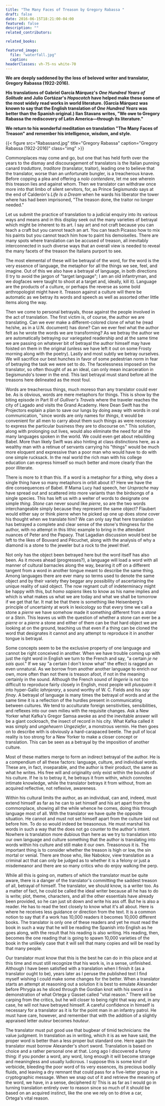 ```yaml
---
title: "The Many Faces of Treason by Gregory Rabassa "
draft: false
date: 2016-06-15T18:21:00-04:00
featured: false
description: ""
related_contributors:

related_books:

featured_image:
  file: "waterfall.jpg"
  caption:
headerClasses: vh-75-ns white-70
---
```


**We are deeply saddened by the loss of beloved writer and translator, Gregory Rabassa (1922-2016).**

**His translations of Gabriel García Márquez's _One Hundred Years of Solitude_ and Julio Cortázar's _Hopscotch_ have helped make these some of the most widely read works in world literature. (García Márquez was known to say that the English translation of _One Hundred Years_ was better than the Spanish original.) Ilan Stavans writes, "We owe to Gregory Rabassa the rediscovery of Latin America—through its literature."**

**We return to his wonderful meditation on translation "The Many Faces of Treason" and remember his intelligence, wisdom, and style.**


{{< figure src="Rabassand.jpg" title="Gregory Rabassa" caption="Gregory Rabassa (1922-2016)" class="img" >}}


Commonplaces may come and go, but one that has held forth over the years to the dismay and discouragement of translators is the Italian punning canard _traduttore_, _traditore_ (translator, traitor), leading one to believe that the translator, worse than an unfortunate bungler, is a treacherous knave. Before copping a plea and offering a _nolo contendere_, let me see wherein this treason lies and against whom. Then we translator can withdraw once more into that limbo of silent servitors, for, as Prince Segismundo says at the end of Calderón's _Life Is a Dream_ when he wards his liberator the tower where has had been imprisoned, "The treason done, the traitor no longer needed."

Let us submit the practice of translation to a judicial enquiry into its various ways and means and in this display seek out the many varieties of betrayal which might be inherent to its art. I say art and not craft because you can teach a craft but you cannot teach an art. You can teach Picasso how to mix his paints but you cannot teach him how to paint his demoiselles. There are many spots where translation can be accused of treason, all inevitably interconnected in such diverse ways that an overall view is needed to reveal the many facets of the treason the Italians purport to see.

The most elemental of these will be betrayal of the word, for the word is the very essence of language, the metaphor for all the things we see, feel, and imagine. Out of this we also have a betrayal of language, in both directions (I try to avoid the jargon of "target language"; I am an old infantryman, and we dogfaces were taught to shoot at a target and, ideally, kill it). Language are the products of a culture, or perhaps the reverse as some bold anthropologist might have it. Treason against a culture will there be automatic as we betray its words and speech as well as assorted other little items along the way.

Then we come to personal betrayals, those against the people involved in the act of translation. The first victim is, of course, the author we are translating. Can we ever make a different-colored clone of what he (read he/she, as in a U.N. document) has done? Can we ever feel what the author felt as he wrote the words we are transforming? As we betray the author we are automatically betraying our variegated readership and at the same time we are passing on whatever bit of betrayal the author himself may have foisted on them in the original (unless we have left it out on some Frosty morning along with the poetry). Lastly and most subtly we betray ourselves. We will sacrifice our best hunches in favor of some pedestrian norm in fear of betraying the task we were set to do. The facelessness imposed on the translator, so often thought of as an ideal, can only mean incarceration in Segismundo's tower in the end. This last betrayal must stand before all the treasons here delineated as the most foul.

Words are treacherous things, much moreso than any translator could ever be. As is obvious, words are mere metaphors for things. This is show by the biting episode in Part III of _Gulliver's Travels_ where the traveler reaches the city of Lagado and visits the Grand Academy. Here Dean Swift has the Projectors explain a plan to save our lungs by doing away with words in oral communication, "since words are only names for _things_, it would be convenient for all men to carry about them such things as were necessary to express the particular business they are to discourse on." This solution, along with prolonging out lives, would also eliminate the need for all the many languages spoken in the world. We could even get about rebuilding Babel. More than likely Swift was also hinting at class distinctions here, as a wealthy man with a retinue of servants carrying his "things" would be much more eloquent and expressive than a poor man who would have to do with one simple rucksack. In the real world the rich man with his college education can express himself so much better and more clearly than the poor illiterate.

There is more to it than this. If a word is a metaphor for a thing, why does a single thing have so many metaphors in orbit about it? Here we have the dire consequences of Babel. If Mama Lucy had speech, her _Ursprache_ may have spread out and scattered into more variants than the birdsongs of a single species. This has left us with a welter of words to designate one simple _thing_. _Stone_ can never sound like _pierre_, so are the two words interchangeable simply because they represent the same object? Flaubert would either say or think pierre when he picked up one up does _stone_ cover his thought when we translate him? We can only say that here translation has betrayed a complete and clear sense of the stone's thingness for the author, with no attempt in this lithic example to bring in the attendant nuances of Peter and the Papacy. That Lagadian discussion would best be left to the likes of Bouvard and Pécuchet, along with the analysis of why a diamond is a stone to the jeweler but a rock to the jewel thief.

Not only has the object been betrayed here but the word itself has also been. As it moves ahead (progresses?), a language will load a word with all manner of cultural barnacles along the way, bearing it off on a different tangent from a word in another tongue meant to describe the same thing. Among languages there are ever many so terms used to denote the same object and by their variety they beggar any possibility of ascertaining the unique reality of said object. The now regnant cult of indeterminacy might be happy with this, but _homo sapiens_ likes to know as his name implies and which is what makes us what we are today and what we shall be tomorrow if we get that far. It mat be that there is something like Heisenberg's principle of uncertainty at work in lexicology so that every time we call a stone a _pierre_ we have somehow made it something different from a _stone_ or a _Stein_. This leaves us with the question of whether a stone can ever be a _pierre_ or a _pierre_ a stone and either of them can be that hard object we are looking at on the ground, teaching us that even if a thing can be cloned the word that designates it cannot and any attempt to reproduce it in another tongue is betrayal.

Some concepts seem to be the exclusive property of one language and cannot be right conceived in another. When we have trouble coming up with just the right word in English we turn to the French and say, "a certain _je ne sais quoi_." If we say "a certain I don't know what" the effect is ragged an even unnatural. As we borrow from another another language to enrich our own, more often than not there is treason afoot, if not in the meaning certainly in the sound. Although the French sound of _lingerie_ is not too difficult to reproduce fairly closely in English, most people will _plusquam_ it into hyper-Gallic _lahnjerary_, a sound worthy of W. C. Fields and his _say finay_. A betrayal of language is many times the betrayal of words and at the same time it is a reflection of the hurdles present in communicating between cultures. We tend to acculturate foreign sensitivities, sensibilities, and reflexes into our own milieu with the requisite changes. Ask a New Yorker what Kafka's Gregor Samsa awoke as and the inevitable answer will be a giant cockroach, the insect of record in his city. What Kafka called it was simply and _ungeheuern Ungeziefer_, a monstrous vermin. He then goes on to describe with is obviously a hard-carapaced beetle. The pull of local reality is too strong for a New Yorker to make a closer concept or translation. This can be seen as a betrayal by the imposition of another culture.

Most of these matters merge to form an indirect betrayal of the author. He is a compendium of all these factors: language, culture, and individual words. These are, in fact, inseparable, and the author is their product, the same as what he writes. His free will and originality only exist within the bounds of his culture. If he is to betray it, he betrays it from within, which connotes intimate knowledge, while the translator betrays it from without, from an acquired reflective, not reflexive, awareness.

Within his cultural limits the author, as an individual, can and, indeed, must extend himself as far as he can to set himself and his art apart from the commonplace, showing all the while whence he comes, doing this through language most of all. With the translator we have quite the opposite situation. He cannot and must not set himself apart from the culture laid out before him. To do so would indeed be treasonous. He must marshal his words in such a way that the does not go counter to the author's intent. Nowhere is translation more dubious than here as we try to translation into our own language and culture something that the author is translating into words within his culture and still make it our own. Treasonous it is. The important thing is to consider whether the treason is high or low, the sin mortal or venial. There are those who, like Nabokov, view translation as a criminal act that can only be judged as to whether it is a felony or just a misdemeanor and there are so many critics who do enjoy walking the perp.

While all this is going on, matters of which the translator must be quite aware, there is a danger of the translator's committing the saddest treason of all, betrayal of himself. The translator, we should know, is a writer too. As a matter of fact, he could be called the ideal writer because all he has to do is write; plot, theme, characters, and all the other essentials have already been provided, so he can just sit down and write his ass off. But he is also a reader. He has to read the text closely to know what it's all about. Here is where he receives less guidance or direction from the text. It is a common notion to say that if a work has 10,000 readers it becomes 10,000 different books. The translator is only one of these readers and yet he must read the book in such a way that he will be reading the Spanish into English as he goes along, with the result that his reading is also writing. His reading, then, becomes the one reading that is going to spawn 10,000 varieties of the book in the unlikely case that it will sell that many copies and will be read by that many people.

Our translator must know that this is the best he can do in this place and at this time and must still recognize that his work is, in a sense, unfinished. Although I have been satisfied with a translation when I finish it (as a translator ought to be), years later as I peruse the published text I find myself wishing I could make some changes for the better. When a translator starts an attempt at reasoning out a solution it is best to emulate Alexander before Phrygia as he sliced through the Gordian knot with his sword in a demonstration of what Ortega y Gasset called "vital reason." There will be carping from the critics, but he will closer to being right that way and, in any case, he will not have betrayed himself. A careful confidence in himself is necessary for a translator as it is for the point man in an infantry patrol. He must have care, however, and remember that with the addition of a slightly appraised letter _auteur_ becomes _hauteur_.

The translator must put good use that bugbear of timid technicians: the value judgment. In translation as in writing, which it is as we have said, the proper word is better than a less proper but standard one. Here again the translator must borrow Alexander's short sword. Translation is based on choice and a rather personal one at that. Long ago I discovered a funny thing: if you ponder a word, any word, long enough it will become strange and meaningless and usually ludicrous. I suppose this is some kind of verbicide, bleeding the poor word of tis very essences, its precious bodily fluids, and leaving a dry remnant that could pass for a five-letter group in a cryptographic message. When we snap out of it and retrieve the meaning of the word, we have, in a sense, deciphered it/ This is as far as I would go in turning translation entirely over to reason since so much of it should be based on an acquired instinct, like the one we rely on to drive a car, Ortega's vital reason.
